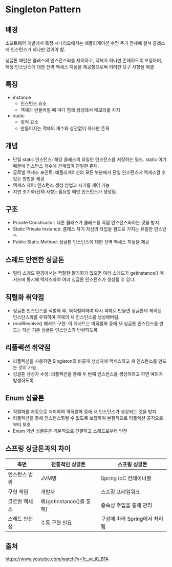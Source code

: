 # Singleton Pattern

## 배경
소프트웨어 개발에서 특정 시나리오에서는 애플리케이션 수명 주기 전체에 걸쳐 클래스에 인스턴스가 하나만 있어야 함.

싱글톤 패턴은 클래스의 인스턴스화를 제어하고, 객체가 하나만 존재하도록 보장하며, 해당 인스턴스에 대한 전역 액세스 지점을 제공함으로써 이러한 요구 사항을 해결

## 특징
- instance
  - 인스턴스 요소
  - 객체가 만들어질 때 마다 함께 생성돼서 메모리를 차지
- static 
  - 정적 요소
  - 만들어지는 객체의 개수와 상관없이 하나만 존재

## 개념
- 단일 static 인스턴스: 해당 클래스의 유일한 인스턴스를 저장하는 필드. static 이기 때문에 인스턴스 개수에 관계없이 단일한 존재.
- 글로벌 액세스 포인트: 애플리케이션의 모든 부분에서 단일 인스턴스에 액세스할 수 있는 방법을 제공
- 액세스 제어: 인스턴스 생성 방법과 시기를 제어 가능
- 지연 초기화(선택 사항): 필요할 때만 인스턴스가 생성됨.

## 구조
- Private Constructor: 다른 클래스가 클래스를 직접 인스턴스화하는 것을 방지
- Static Private Instance: 클래스 자기 자신의 타입을 필드로 가지는 유일한 인스턴스
- Public Static Method: 싱글톤 인스턴스에 대한 전역 액세스 지점을 제공

## 스레드 안전한 싱글톤
- 멀티 스레드 환경에서는 적절한 동기화가 없으면 여러 스레드가 getInstance() 메서드에 동시에 액세스하여 여러 싱글톤 인스턴스가 생성될 수 있다.

## 직렬화 취약점
- 싱글톤 인스턴스를 직렬화 후, 역직렬화하여 다시 객체로 만들면 싱글톤의 제어된 인스턴스화를 우회하여 객체의 새 인스턴스를 생성해버림.
- readResolve() 메서드 구현: 이 메서드는 역직렬화 중에 새 싱글톤 인스턴스를 만드는 대신 기존 싱글톤 인스턴스가 반환되도록

## 리플렉션 취약점
- 리플렉션을 사용하면 Singleton의 비공개 생성자에 액세스하고 새 인스턴스를 만드는 것이 가능
- 싱글톤 생성자 수정: 리플렉션을 통해 두 번째 인스턴스를 생성하려고 하면 예외가 발생하도록

## Enum 싱글톤
- 직렬화를 자동으로 처리하여 역직렬화 중에 새 인스턴스가 생성되는 것을 방지
- 리플렉션을 통해 인스턴스화될 수 없도록 보장하여 본질적으로 리플렉션 공격으로부터 보호
- Enum 기반 싱글톤은 기본적으로 간결하고 스레드로부터 안전

## 스프링 싱글톤과의 차이
|측면 |	전통적인 싱글톤	|스프링 싱글톤|
|-------------|-------------|---------------|
|인스턴스 범위|	JVM별	|       Spring IoC 컨테이너별|
|구현 책임	  |개발자	        |스프링 프레임워크|
|글로벌 액세스|	예(getInstance()를 통해)	|종속성 주입을 통해 관리|
|스레드 안전성	|수동 구현 필요	|구성에 따라 Spring에서 처리됨|

## 출처
https://www.youtube.com/watch?v=1c_wLi0_B1A